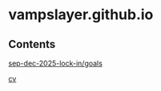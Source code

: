 # vampslayer.github.io

## Contents

[sep-dec-2025-lock-in/goals](https://vampslayer.github.io/sep-dec-2025-lock-in/goals)

[cv](https://vampslayer.github.io/cv)
